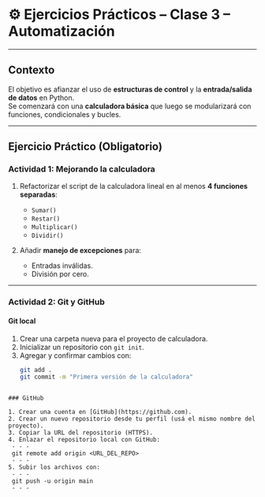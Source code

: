 # ⚙️ Ejercicios Prácticos – Clase 3 – Automatización

---

## Contexto
El objetivo es afianzar el uso de **estructuras de control** y la **entrada/salida de datos** en Python.  
Se comenzará con una **calculadora básica** que luego se modularizará con funciones, condicionales y bucles.  

---

## Ejercicio Práctico (Obligatorio)

### Actividad 1: Mejorando la calculadora
1. Refactorizar el script de la calculadora lineal en al menos **4 funciones separadas**:
   - `Sumar()`
   - `Restar()`
   - `Multiplicar()`
   - `Dividir()`

2. Añadir **manejo de excepciones** para:
   - Entradas inválidas.
   - División por cero.

---

### Actividad 2: Git y GitHub

#### Git local
1. Crear una carpeta nueva para el proyecto de calculadora.  
2. Inicializar un repositorio con `git init`.  
3. Agregar y confirmar cambios con:
   ```bash
   git add .
   git commit -m "Primera versión de la calculadora"
  ```

### GitHub

1. Crear una cuenta en [GitHub](https://github.com).  
2. Crear un nuevo repositorio desde tu perfil (usá el mismo nombre del proyecto).  
3. Copiar la URL del repositorio (HTTPS).  
4. Enlazar el repositorio local con GitHub:  
   - - -
   git remote add origin <URL_DEL_REPO>
   - - -
5. Subir los archivos con:  
   - - -
   git push -u origin main
   - - -
